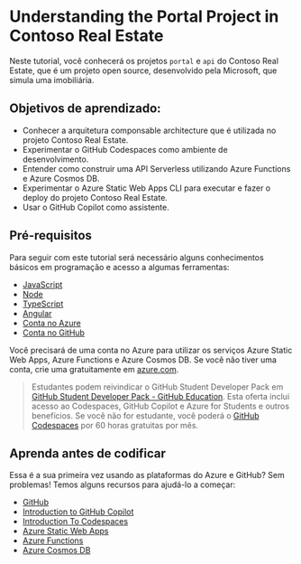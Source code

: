 # Understanding the Portal Project in Contoso Real Estate

Neste tutorial, você conhecerá os projetos `portal` e `api` do Contoso Real Estate, que é um projeto open source, desenvolvido pela Microsoft, que simula uma imobiliária.

## Objetivos de aprendizado:
- Conhecer a arquitetura componsable architecture que é utilizada no projeto Contoso Real Estate.
- Experimentar o GitHub Codespaces como ambiente de desenvolvimento.
- Entender como construir uma API Serverless utilizando Azure Functions e Azure Cosmos DB.
- Experimentar o Azure Static Web Apps CLI para executar e fazer o deploy do projeto Contoso Real Estate.
- Usar o GitHub Copilot como assistente.

## Pré-requisitos
Para seguir com este tutorial será necessário alguns conhecimentos básicos em programação e acesso a algumas ferramentas:
- [JavaScript](https://learn.microsoft.com/shows/beginners-series-to-javascript/)
- [Node](https://learn.microsoft.com/shows/beginners-series-to-nodejs/)
- [TypeScript](https://www.typescriptlang.org/)
- [Angular](https://angular.io/)
- [Conta no Azure](https://azure.microsoft.com/pt-br/free/)
- [Conta no GitHub](https://github.com)

Você precisará de uma conta no Azure para utilizar os serviços Azure Static Web Apps, Azure Functions e Azure Cosmos DB. Se você não tiver uma conta, crie uma gratuitamente em [azure.com](https://azure.microsoft.com/pt-br/free/).

> Estudantes podem reivindicar o GitHub Student Developer Pack em [GitHub Student Developer Pack - GitHub Education](https://education.github.com/pack). Esta oferta inclui acesso ao Codespaces, GitHub Copilot e Azure for Students e outros benefícios. Se você não for estudante, você poderá o [GitHub Codespaces](https://docs.github.com/en/codespaces) por 60 horas gratuitas por mês.


## Aprenda antes de codificar
Essa é a sua primeira vez usando as plataformas do Azure e GitHub? Sem problemas! Temos alguns recursos para ajudá-lo a começar:

- [GitHub](https://learn.microsoft.com/training/github/)
- [Introduction to GitHub Copilot](https://learn.microsoft.com/training/modules/introduction-to-github-copilot/)
- [Introduction To Codespaces](https://aka.ms/CodespacesVideoTutorial)
- [Azure Static Web Apps](https://learn.microsoft.com/azure/static-web-apps/overview)
- [Azure Functions](https://learn.microsoft.com/azure/azure-functions/functions-overview)
- [Azure Cosmos DB](https://learn.microsoft.com/azure/azure-cosmos-db/introduction)